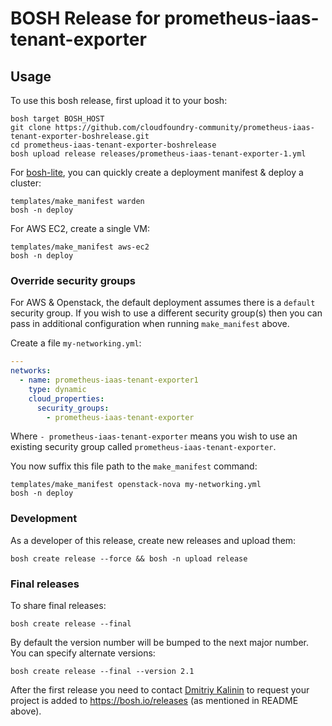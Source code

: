 # BOSH Release for prometheus-iaas-tenant-exporter

## Usage

To use this bosh release, first upload it to your bosh:

```
bosh target BOSH_HOST
git clone https://github.com/cloudfoundry-community/prometheus-iaas-tenant-exporter-boshrelease.git
cd prometheus-iaas-tenant-exporter-boshrelease
bosh upload release releases/prometheus-iaas-tenant-exporter-1.yml
```

For [bosh-lite](https://github.com/cloudfoundry/bosh-lite), you can quickly create a deployment manifest & deploy a cluster:

```
templates/make_manifest warden
bosh -n deploy
```

For AWS EC2, create a single VM:

```
templates/make_manifest aws-ec2
bosh -n deploy
```

### Override security groups

For AWS & Openstack, the default deployment assumes there is a `default` security group. If you wish to use a different security group(s) then you can pass in additional configuration when running `make_manifest` above.

Create a file `my-networking.yml`:

``` yaml
---
networks:
  - name: prometheus-iaas-tenant-exporter1
    type: dynamic
    cloud_properties:
      security_groups:
        - prometheus-iaas-tenant-exporter
```

Where `- prometheus-iaas-tenant-exporter` means you wish to use an existing security group called `prometheus-iaas-tenant-exporter`.

You now suffix this file path to the `make_manifest` command:

```
templates/make_manifest openstack-nova my-networking.yml
bosh -n deploy
```

### Development

As a developer of this release, create new releases and upload them:

```
bosh create release --force && bosh -n upload release
```

### Final releases

To share final releases:

```
bosh create release --final
```

By default the version number will be bumped to the next major number. You can specify alternate versions:


```
bosh create release --final --version 2.1
```

After the first release you need to contact [Dmitriy Kalinin](mailto://dkalinin@pivotal.io) to request your project is added to https://bosh.io/releases (as mentioned in README above).
